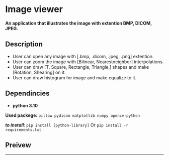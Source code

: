 # Image viewer

**An application that illustrates the image with extention BMP, DICOM, JPEG.**

## Description

- User can open any image with [.bmp, .dicom, .jpeg, .png] extention.
- User can zoom the image with [Bilinear, Nearestneighbor] interpolations.
- User can draw [T, Square, Rectangle, Triangle,] shapes and make [Rotation, Shearing] on it.
- User can draw histogram for image and make equalize to it.

## Dependincies

- **python 3.10**

**Used packege:** `pillow pydicom matplotlib numpy opencv-python`

***to install***: `pip install [python-library]` Or `pip install -r requirements.txt`

## Preivew

---